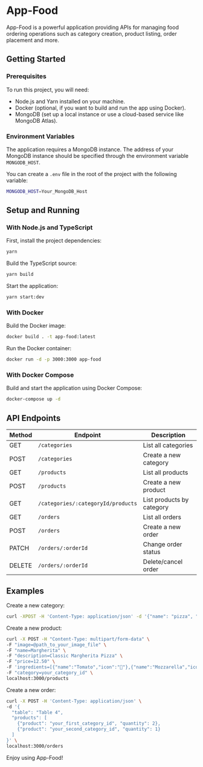 # App-Food

App-Food is a powerful application providing APIs for managing food ordering operations such as category creation, product listing, order placement and more.

## Getting Started

### Prerequisites

To run this project, you will need:
- Node.js and Yarn installed on your machine.
- Docker (optional, if you want to build and run the app using Docker).
- MongoDB (set up a local instance or use a cloud-based service like MongoDB Atlas).

### Environment Variables

The application requires a MongoDB instance. The address of your MongoDB instance should be specified through the environment variable `MONGODB_HOST`.

You can create a `.env` file in the root of the project with the following variable:

```bash
MONGODB_HOST=Your_MongoDB_Host
```

## Setup and Running

### With Node.js and TypeScript

First, install the project dependencies:

```bash
yarn
```

Build the TypeScript source:

```bash
yarn build
```

Start the application:

```bash
yarn start:dev
```

### With Docker

Build the Docker image:

```bash
docker build . -t app-food:latest
```

Run the Docker container:

```bash
docker run -d -p 3000:3000 app-food
```

### With Docker Compose

Build and start the application using Docker Compose:

```bash
docker-compose up -d
```

## API Endpoints

| Method | Endpoint                                       | Description                       |
| ------ | ---------------------------------------------- | --------------------------------- |
| GET    | `/categories`                                  | List all categories               |
| POST   | `/categories`                                  | Create a new category             |
| GET    | `/products`                                    | List all products                 |
| POST   | `/products`                                    | Create a new product              |
| GET    | `/categories/:categoryId/products`             | List products by category         |
| GET    | `/orders`                                      | List all orders                   |
| POST   | `/orders`                                      | Create a new order                |
| PATCH  | `/orders/:orderId`                             | Change order status               |
| DELETE | `/orders/:orderId`                             | Delete/cancel order               |

## Examples

Create a new category:

```bash
curl -XPOST -H 'Content-Type: application/json' -d '{"name": "pizza", "icon": "🍕"}' localhost:3000/categories
```

Create a new product:

```bash
curl -X POST -H "Content-Type: multipart/form-data" \
-F "image=@path_to_your_image_file" \
-F "name=Margherita" \
-F "description=Classic Margherita Pizza" \
-F "price=12.50" \
-F 'ingredients=[{"name":"Tomato","icon":"🍅"},{"name":"Mozzarella","icon":"🧀"}]' \
-F "category=your_category_id" \
localhost:3000/products
```

Create a new order:

```bash
curl -X POST -H 'Content-Type: application/json' \
-d '{
  "table": "Table 4",
  "products": [
    {"product": "your_first_category_id", "quantity": 2},
    {"product": "your_second_category_id", "quantity": 1}
  ]
}' \
localhost:3000/orders
```

Enjoy using App-Food!
